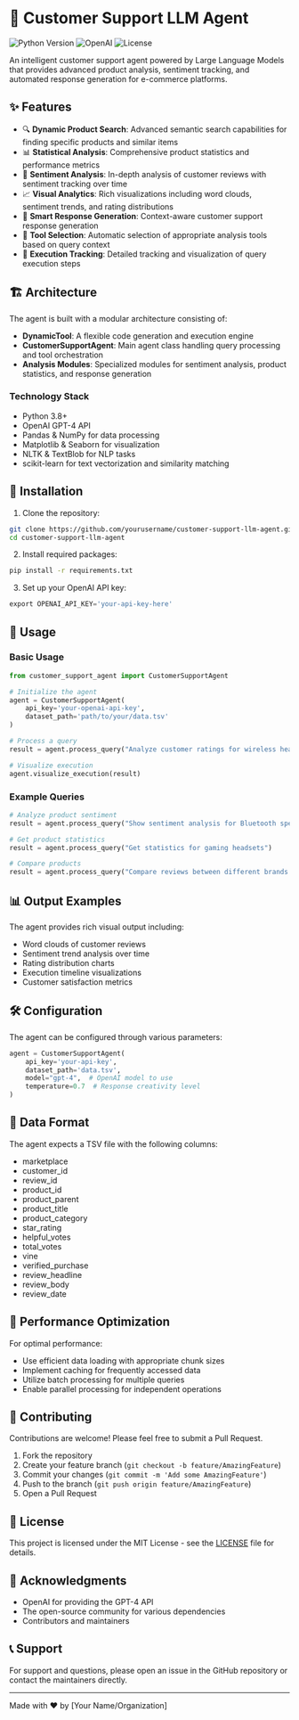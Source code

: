 # 🤖 Customer Support LLM Agent

![Python Version](https://img.shields.io/badge/python-3.8%2B-blue)
![OpenAI](https://img.shields.io/badge/OpenAI-API-orange)
![License](https://img.shields.io/badge/license-MIT-green)

An intelligent customer support agent powered by Large Language Models that provides advanced product analysis, sentiment tracking, and automated response generation for e-commerce platforms.

## ✨ Features

- 🔍 **Dynamic Product Search**: Advanced semantic search capabilities for finding specific products and similar items
- 📊 **Statistical Analysis**: Comprehensive product statistics and performance metrics
- 💭 **Sentiment Analysis**: In-depth analysis of customer reviews with sentiment tracking over time
- 📈 **Visual Analytics**: Rich visualizations including word clouds, sentiment trends, and rating distributions
- 🤝 **Smart Response Generation**: Context-aware customer support response generation
- 🔄 **Tool Selection**: Automatic selection of appropriate analysis tools based on query context
- 📝 **Execution Tracking**: Detailed tracking and visualization of query execution steps

## 🏗️ Architecture

The agent is built with a modular architecture consisting of:

- **DynamicTool**: A flexible code generation and execution engine
- **CustomerSupportAgent**: Main agent class handling query processing and tool orchestration
- **Analysis Modules**: Specialized modules for sentiment analysis, product statistics, and response generation

### Technology Stack

- Python 3.8+
- OpenAI GPT-4 API
- Pandas & NumPy for data processing
- Matplotlib & Seaborn for visualization
- NLTK & TextBlob for NLP tasks
- scikit-learn for text vectorization and similarity matching

## 🚀 Installation

1. Clone the repository:
```bash
git clone https://github.com/yourusername/customer-support-llm-agent.git
cd customer-support-llm-agent
```

2. Install required packages:
```bash
pip install -r requirements.txt
```

3. Set up your OpenAI API key:
```python
export OPENAI_API_KEY='your-api-key-here'
```

## 📖 Usage

### Basic Usage

```python
from customer_support_agent import CustomerSupportAgent

# Initialize the agent
agent = CustomerSupportAgent(
    api_key='your-openai-api-key',
    dataset_path='path/to/your/data.tsv'
)

# Process a query
result = agent.process_query("Analyze customer ratings for wireless headphones")

# Visualize execution
agent.visualize_execution(result)
```

### Example Queries

```python
# Analyze product sentiment
result = agent.process_query("Show sentiment analysis for Bluetooth speakers")

# Get product statistics
result = agent.process_query("Get statistics for gaming headsets")

# Compare products
result = agent.process_query("Compare reviews between different brands of wireless earbuds")
```

## 📊 Output Examples

The agent provides rich visual output including:

- Word clouds of customer reviews
- Sentiment trend analysis over time
- Rating distribution charts
- Execution timeline visualizations
- Customer satisfaction metrics

## 🛠️ Configuration

The agent can be configured through various parameters:

```python
agent = CustomerSupportAgent(
    api_key='your-api-key',
    dataset_path='data.tsv',
    model="gpt-4",  # OpenAI model to use
    temperature=0.7  # Response creativity level
)
```

## 📝 Data Format

The agent expects a TSV file with the following columns:
- marketplace
- customer_id
- review_id
- product_id
- product_parent
- product_title
- product_category
- star_rating
- helpful_votes
- total_votes
- vine
- verified_purchase
- review_headline
- review_body
- review_date

## 🔄 Performance Optimization

For optimal performance:
- Use efficient data loading with appropriate chunk sizes
- Implement caching for frequently accessed data
- Utilize batch processing for multiple queries
- Enable parallel processing for independent operations

## 🤝 Contributing

Contributions are welcome! Please feel free to submit a Pull Request.

1. Fork the repository
2. Create your feature branch (`git checkout -b feature/AmazingFeature`)
3. Commit your changes (`git commit -m 'Add some AmazingFeature'`)
4. Push to the branch (`git push origin feature/AmazingFeature`)
5. Open a Pull Request

## 📜 License

This project is licensed under the MIT License - see the [LICENSE](LICENSE) file for details.

## 🙏 Acknowledgments

- OpenAI for providing the GPT-4 API
- The open-source community for various dependencies
- Contributors and maintainers

## 📞 Support

For support and questions, please open an issue in the GitHub repository or contact the maintainers directly.

---
Made with ❤️ by [Your Name/Organization]

